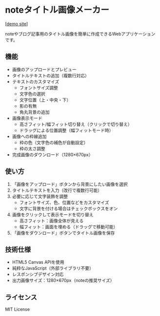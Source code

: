 # noteタイトル画像メーカー
[[demo site](https://motohasystem.github.io/note-title-crafter/)]

noteやブログ記事用のタイトル画像を簡単に作成できるWebアプリケーションです。

## 機能

- 画像のアップロードとプレビュー
- タイトルテキストの追加（複数行対応）
- テキストのカスタマイズ
  - フォントサイズ調整
  - 文字色の選択
  - 文字位置（上・中央・下）
  - 影の有無
  - 角丸背景の追加
- 画像表示モード
  - 高さフィット/幅フィット切り替え（クリックで切り替え）
  - ドラッグによる位置調整（幅フィットモード時）
- 画像への枠線追加
  - 枠の色（文字色の補色が自動設定）
  - 枠の太さ調整
- 完成画像のダウンロード（1280×670px）

## 使い方

1. 「画像をアップロード」ボタンから背景にしたい画像を選択
2. タイトルテキストを入力（改行で複数行可能）
3. 必要に応じて文字装飾を調整
   - フォントサイズ、色、位置などをカスタマイズ
   - 文字に背景を付ける場合はチェックボックスをオン
4. 画像をクリックして表示モードを切り替え
   - 高さフィット：画像全体が見える
   - 幅フィット：画面を埋める（ドラッグで移動可能）
5. 「画像をダウンロード」ボタンでタイトル画像を保存

## 技術仕様

- HTML5 Canvas APIを使用
- 純粋なJavaScript（外部ライブラリ不要）
- レスポンシブデザイン対応
- 出力画像サイズ：1280×670px（noteの推奨サイズ）

## ライセンス

MIT License